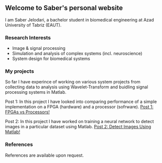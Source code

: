 ## Welcome to Saber's personal website

I am Saber Jelodari, a bachelor student in biomedical engineering at Azad University of Tabriz (EAUT).

### Research Interests

* Image & signal processing
* Simulation and analysis of complex systems (incl. neuroscience)
* System design for biomedical systems

### My projects

So far I have experince of working on various system projects from collecting data to analysis using Wavelet-Transform and buidling signal processing systems in Matlab.

Post 1: In this project I have looked into comparing performance of a simple implementation on a FPGA (hardware) and a processor (sofrware).
[Post 1: FPGAs vs Processors!](./posts/fpga-vs-processor.md)

Post 2: In this project I have worked on training a neural network to detect images in a particular dataset using Matlab.
[Post 2: Detect Images Using Matlab!](./posts/image-detect.md)


### References

References are available upon request.


